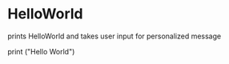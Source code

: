 # HelloWorld
prints HelloWorld and takes user input for personalized message

print ("Hello World")
